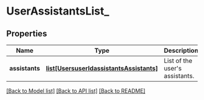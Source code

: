 # UserAssistantsList_

## Properties
Name | Type | Description | Notes
------------ | ------------- | ------------- | -------------
**assistants** | [**list[UsersuserIdassistantsAssistants]**](UsersuserIdassistantsAssistants.md) | List of the user&#x27;s assistants. | [optional] 

[[Back to Model list]](../README.md#documentation-for-models) [[Back to API list]](../README.md#documentation-for-api-endpoints) [[Back to README]](../README.md)

